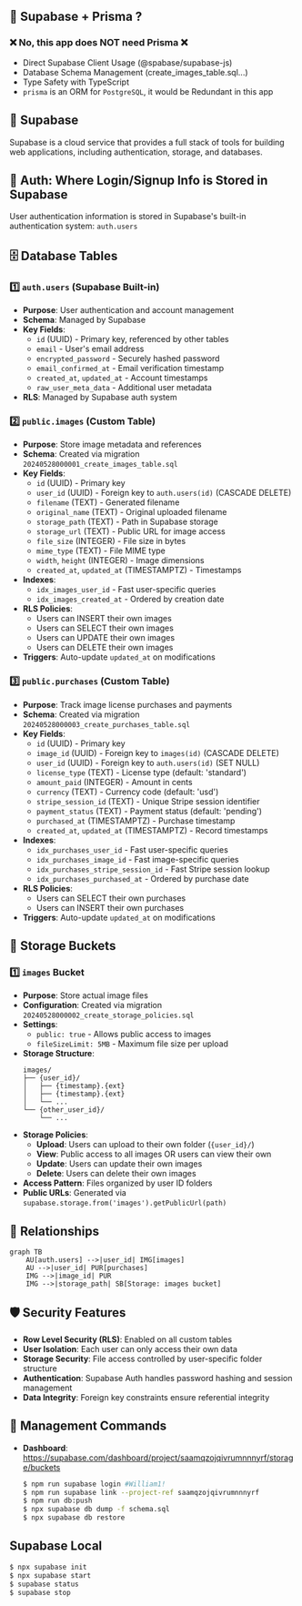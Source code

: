 ## 🔧 Supabase + Prisma ?

### ❌ No, this app does NOT need Prisma ❌

- Direct Supabase Client Usage (@spabase/supabase-js)
- Database Schema Management (create_images_table.sql...)
- Type Safety with TypeScript
- `prisma` is an ORM for `PostgreSQL`, it would be Redundant in this app

## 🚀 Supabase

Supabase is a cloud service that provides a full stack of tools for building web applications, including authentication, storage, and databases.

## 🔐 Auth: Where Login/Signup Info is Stored in Supabase

User authentication information is stored in Supabase's built-in authentication system: `auth.users`

## 🗄️ Database Tables

### 1️⃣ **`auth.users`** (Supabase Built-in)

- **Purpose**: User authentication and account management
- **Schema**: Managed by Supabase
- **Key Fields**:
  - `id` (UUID) - Primary key, referenced by other tables
  - `email` - User's email address
  - `encrypted_password` - Securely hashed password
  - `email_confirmed_at` - Email verification timestamp
  - `created_at`, `updated_at` - Account timestamps
  - `raw_user_meta_data` - Additional user metadata
- **RLS**: Managed by Supabase auth system

### 2️⃣ **`public.images`** (Custom Table)

- **Purpose**: Store image metadata and references
- **Schema**: Created via migration `20240528000001_create_images_table.sql`
- **Key Fields**:
  - `id` (UUID) - Primary key
  - `user_id` (UUID) - Foreign key to `auth.users(id)` (CASCADE DELETE)
  - `filename` (TEXT) - Generated filename
  - `original_name` (TEXT) - Original uploaded filename
  - `storage_path` (TEXT) - Path in Supabase storage
  - `storage_url` (TEXT) - Public URL for image access
  - `file_size` (INTEGER) - File size in bytes
  - `mime_type` (TEXT) - File MIME type
  - `width`, `height` (INTEGER) - Image dimensions
  - `created_at`, `updated_at` (TIMESTAMPTZ) - Timestamps
- **Indexes**:
  - `idx_images_user_id` - Fast user-specific queries
  - `idx_images_created_at` - Ordered by creation date
- **RLS Policies**:
  - Users can INSERT their own images
  - Users can SELECT their own images
  - Users can UPDATE their own images
  - Users can DELETE their own images
- **Triggers**: Auto-update `updated_at` on modifications

### 3️⃣ **`public.purchases`** (Custom Table)

- **Purpose**: Track image license purchases and payments
- **Schema**: Created via migration `20240528000003_create_purchases_table.sql`
- **Key Fields**:
  - `id` (UUID) - Primary key
  - `image_id` (UUID) - Foreign key to `images(id)` (CASCADE DELETE)
  - `user_id` (UUID) - Foreign key to `auth.users(id)` (SET NULL)
  - `license_type` (TEXT) - License type (default: 'standard')
  - `amount_paid` (INTEGER) - Amount in cents
  - `currency` (TEXT) - Currency code (default: 'usd')
  - `stripe_session_id` (TEXT) - Unique Stripe session identifier
  - `payment_status` (TEXT) - Payment status (default: 'pending')
  - `purchased_at` (TIMESTAMPTZ) - Purchase timestamp
  - `created_at`, `updated_at` (TIMESTAMPTZ) - Record timestamps
- **Indexes**:
  - `idx_purchases_user_id` - Fast user-specific queries
  - `idx_purchases_image_id` - Fast image-specific queries
  - `idx_purchases_stripe_session_id` - Fast Stripe session lookup
  - `idx_purchases_purchased_at` - Ordered by purchase date
- **RLS Policies**:
  - Users can SELECT their own purchases
  - Users can INSERT their own purchases
- **Triggers**: Auto-update `updated_at` on modifications

## 📁 Storage Buckets

### 1️⃣ **`images`** Bucket

- **Purpose**: Store actual image files
- **Configuration**: Created via migration `20240528000002_create_storage_policies.sql`
- **Settings**:
  - `public: true` - Allows public access to images
  - `fileSizeLimit: 5MB` - Maximum file size per upload
- **Storage Structure**:
  ```
  images/
  ├── {user_id}/
  │   ├── {timestamp}.{ext}
  │   ├── {timestamp}.{ext}
  │   └── ...
  └── {other_user_id}/
      └── ...
  ```
- **Storage Policies**:
  - **Upload**: Users can upload to their own folder (`{user_id}/`)
  - **View**: Public access to all images OR users can view their own
  - **Update**: Users can update their own images
  - **Delete**: Users can delete their own images
- **Access Pattern**: Files organized by user ID folders
- **Public URLs**: Generated via `supabase.storage.from('images').getPublicUrl(path)`

## 🔗 Relationships

```mermaid
graph TB
    AU[auth.users] -->|user_id| IMG[images]
    AU -->|user_id| PUR[purchases]
    IMG -->|image_id| PUR
    IMG -->|storage_path| SB[Storage: images bucket]
```

## 🛡️ Security Features

- **Row Level Security (RLS)**: Enabled on all custom tables
- **User Isolation**: Each user can only access their own data
- **Storage Security**: File access controlled by user-specific folder structure
- **Authentication**: Supabase Auth handles password hashing and session management
- **Data Integrity**: Foreign key constraints ensure referential integrity

## 🔧 Management Commands

- **Dashboard**: https://supabase.com/dashboard/project/saamqzojqivrumnnnyrf/storage/buckets

  ```bash
  $ npm run supabase login #William1!
  $ npm run supabase link --project-ref saamqzojqivrumnnnyrf
  $ npm run db:push
  $ npx supabase db dump -f schema.sql
  $ npx supabase db restore
  ```

## Supabase Local

```bash
$ npx supabase init
$ npx supabase start
$ supabase status
$ supabase stop
```
